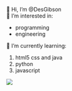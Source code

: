 👋 Hi, I’m @DesGibson
<br>👀 I’m interested in: 
<ul>
<li>programming 
<li>engineering
</ul>
🌱 I’m currently learning: 
<ol>
<li>html5 css and java</li>
<li>python</li>  
<li>javascript</li>
</ol>
<img src="https://c.tenor.com/kvXMS__Bkd8AAAAM/hello-hi.gif"/>
<!---
DesGibson/DesGibson is a ✨ special ✨ repository because its `README.md` (this file) appears on your GitHub profile.
You can click the Preview link to take a look at your changes.
--->
